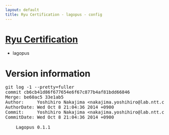 ```yaml
---
layout: default
title: Ryu Certification - lagopus - config
---
```

# [Ryu Certification](http://osrg.github.io/ryu/certification.html)
* lagopus

# Version information
<pre>
git log -1 --pretty=fuller
commit cb6cb41d86f677654e6f67c877b4af81bdd66846
Merge: be60ac5 33e1ab5
Author:     Yoshihiro Nakajima &lt;nakajima.yoshihiro@lab.ntt.co.jp&gt;
AuthorDate: Wed Oct 8 21:04:36 2014 +0900
Commit:     Yoshihiro Nakajima &lt;nakajima.yoshihiro@lab.ntt.co.jp&gt;
CommitDate: Wed Oct 8 21:04:36 2014 +0900

    Lagopus 0.1.1
</pre>
